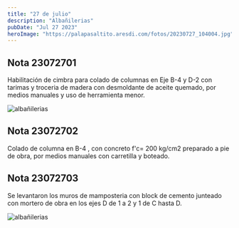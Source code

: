 ```yaml
---
title: "27 de julio"
description: "Albañilerias"
pubDate: "Jul 27 2023"
heroImage: "https://palapasaltito.aresdi.com/fotos/20230727_104004.jpg"
---
```


## Nota 23072701

Habilitación de cimbra para colado de columnas en Eje B-4 y D-2 con tarimas y troceria de madera con desmoldante de aceite quemado, por medios manuales y uso de herramienta menor.

![albañilerias](https://palapasaltito.aresdi.com/fotos/20230727_104004.jpg "albañilerias")

## Nota 23072702

Colado de columna en B-4 , con concreto f'c= 200 kg/cm2 preparado a pie de obra, por medios manuales con carretilla y boteado.

## Nota 23072703

Se levantaron los muros de mamposteria con block de cemento junteado con mortero de obra en los ejes D de 1 a 2 y 1 de C hasta D.

![albañilerias](https://palapasaltito.aresdi.com/fotos/20230727_103956.jpg "albañilerias")